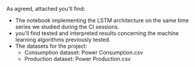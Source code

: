 As agreed, attached you'll find:
- The notebook implementing the LSTM architecture on the same time series we studied during the CI sessions.
- you'll find tested and interpreted results concerning the machine learning algorithms previously tested.
- The datasets for the project:
    - Consumption dataset: Power Consumption.csv
    - Production dataset: Power Production.csv
